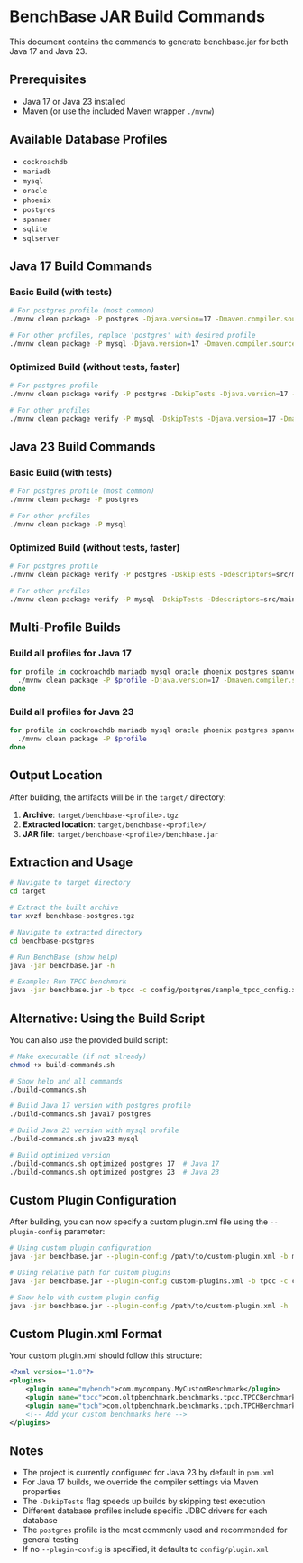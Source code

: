 # BenchBase JAR Build Commands

This document contains the commands to generate benchbase.jar for both Java 17 and Java 23.

## Prerequisites

- Java 17 or Java 23 installed
- Maven (or use the included Maven wrapper `./mvnw`)

## Available Database Profiles

- `cockroachdb`
- `mariadb` 
- `mysql`
- `oracle`
- `phoenix`
- `postgres`
- `spanner`
- `sqlite`
- `sqlserver`

## Java 17 Build Commands

### Basic Build (with tests)
```bash
# For postgres profile (most common)
./mvnw clean package -P postgres -Djava.version=17 -Dmaven.compiler.source=17 -Dmaven.compiler.target=17

# For other profiles, replace 'postgres' with desired profile
./mvnw clean package -P mysql -Djava.version=17 -Dmaven.compiler.source=17 -Dmaven.compiler.target=17
```

### Optimized Build (without tests, faster)
```bash
# For postgres profile
./mvnw clean package verify -P postgres -DskipTests -Djava.version=17 -Dmaven.compiler.source=17 -Dmaven.compiler.target=17 -Ddescriptors=src/main/assembly/tgz.xml

# For other profiles
./mvnw clean package verify -P mysql -DskipTests -Djava.version=17 -Dmaven.compiler.source=17 -Dmaven.compiler.target=17 -Ddescriptors=src/main/assembly/tgz.xml
```

## Java 23 Build Commands

### Basic Build (with tests)
```bash
# For postgres profile (most common)
./mvnw clean package -P postgres

# For other profiles
./mvnw clean package -P mysql
```

### Optimized Build (without tests, faster)
```bash
# For postgres profile
./mvnw clean package verify -P postgres -DskipTests -Ddescriptors=src/main/assembly/tgz.xml

# For other profiles  
./mvnw clean package verify -P mysql -DskipTests -Ddescriptors=src/main/assembly/tgz.xml
```

## Multi-Profile Builds

### Build all profiles for Java 17
```bash
for profile in cockroachdb mariadb mysql oracle phoenix postgres spanner sqlite sqlserver; do
  ./mvnw clean package -P $profile -Djava.version=17 -Dmaven.compiler.source=17 -Dmaven.compiler.target=17
done
```

### Build all profiles for Java 23
```bash
for profile in cockroachdb mariadb mysql oracle phoenix postgres spanner sqlite sqlserver; do
  ./mvnw clean package -P $profile
done
```

## Output Location

After building, the artifacts will be in the `target/` directory:

1. **Archive**: `target/benchbase-<profile>.tgz`
2. **Extracted location**: `target/benchbase-<profile>/`
3. **JAR file**: `target/benchbase-<profile>/benchbase.jar`

## Extraction and Usage

```bash
# Navigate to target directory
cd target

# Extract the built archive
tar xvzf benchbase-postgres.tgz

# Navigate to extracted directory
cd benchbase-postgres

# Run BenchBase (show help)
java -jar benchbase.jar -h

# Example: Run TPCC benchmark
java -jar benchbase.jar -b tpcc -c config/postgres/sample_tpcc_config.xml --create=true --load=true --execute=true
```

## Alternative: Using the Build Script

You can also use the provided build script:

```bash
# Make executable (if not already)
chmod +x build-commands.sh

# Show help and all commands
./build-commands.sh

# Build Java 17 version with postgres profile
./build-commands.sh java17 postgres

# Build Java 23 version with mysql profile
./build-commands.sh java23 mysql

# Build optimized version
./build-commands.sh optimized postgres 17  # Java 17
./build-commands.sh optimized postgres 23  # Java 23
```

## Custom Plugin Configuration

After building, you can now specify a custom plugin.xml file using the `--plugin-config` parameter:

```bash
# Using custom plugin configuration
java -jar benchbase.jar --plugin-config /path/to/custom-plugin.xml -b mybench -c config.xml --execute=true

# Using relative path for custom plugins
java -jar benchbase.jar --plugin-config custom-plugins.xml -b tpcc -c config/postgres/sample_tpcc_config.xml --execute=true

# Show help with custom plugin config
java -jar benchbase.jar --plugin-config /path/to/custom-plugin.xml -h
```

## Custom Plugin.xml Format

Your custom plugin.xml should follow this structure:
```xml
<?xml version="1.0"?>
<plugins>
    <plugin name="mybench">com.mycompany.MyCustomBenchmark</plugin>
    <plugin name="tpcc">com.oltpbenchmark.benchmarks.tpcc.TPCCBenchmark</plugin>
    <plugin name="tpch">com.oltpbenchmark.benchmarks.tpch.TPCHBenchmark</plugin>
    <!-- Add your custom benchmarks here -->
</plugins>
```

## Notes

- The project is currently configured for Java 23 by default in `pom.xml`
- For Java 17 builds, we override the compiler settings via Maven properties
- The `-DskipTests` flag speeds up builds by skipping test execution
- Different database profiles include specific JDBC drivers for each database
- The `postgres` profile is the most commonly used and recommended for general testing
- If no `--plugin-config` is specified, it defaults to `config/plugin.xml`
